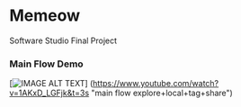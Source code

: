 # Memeow
Software Studio Final Project
### Main Flow Demo
[![IMAGE ALT TEXT](http://img.youtube.com/vi/1AKxD_LGFjk&t=3s/0.jpg)]
(https://www.youtube.com/watch?v=1AKxD_LGFjk&t=3s "main flow explore+local+tag+share")
